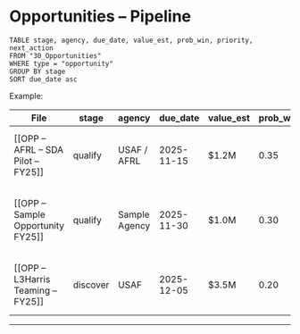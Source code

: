 # Opportunities – Pipeline

```dataview
TABLE stage, agency, due_date, value_est, prob_win, priority, next_action
FROM "30_Opportunities"
WHERE type = "opportunity"
GROUP BY stage
SORT due_date asc
```

Example:

|File|stage|agency|due_date|value_est|prob_win|priority|next_action|
|---|---|---|---|---|---|---|---|
|[[OPP – AFRL – SDA Pilot – FY25]]|qualify|USAF / AFRL|2025-11-15|$1.2M|0.35|A|Deliver capabilities brief to [[Alex Nguyen]]|
|[[OPP – Sample Opportunity FY25]]|qualify|Sample Agency|2025-11-30|$1.0M|0.30|A|Send one-pager and schedule demo with [[Sample Person]]|
|[[OPP – L3Harris Teaming – FY25]]|discover|USAF|2025-12-05|$3.5M|0.20|B|Set intro with [[John Doe]] for teaming discussion|

---

